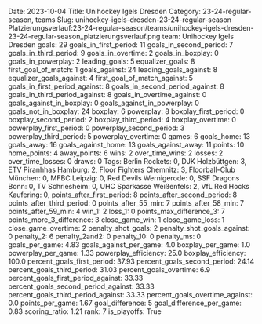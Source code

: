 Date: 2023-10-04
Title: Unihockey Igels Dresden
Category: 23-24-regular-season, teams
Slug: unihockey-igels-dresden-23-24-regular-season
Platzierungsverlauf:23-24-regular-season/teams/unihockey-igels-dresden-23-24-regular-season_platzierungsverlauf.png
team: Unihockey Igels Dresden
goals: 29
goals_in_first_period: 11
goals_in_second_period: 7
goals_in_third_period: 9
goals_in_overtime: 2
goals_in_boxplay: 0
goals_in_powerplay: 2
leading_goals: 5
equalizer_goals: 8
first_goal_of_match: 1
goals_against: 24
leading_goals_against: 8
equalizer_goals_against: 4
first_goal_of_match_against: 5
goals_in_first_period_against: 8
goals_in_second_period_against: 8
goals_in_third_period_against: 8
goals_in_overtime_against: 0
goals_against_in_boxplay: 0
goals_against_in_powerplay: 0
goals_not_in_boxplay: 24
boxplay: 6
powerplay: 8
boxplay_first_period: 0
boxplay_second_period: 2
boxplay_third_period: 4
boxplay_overtime: 0
powerplay_first_period: 0
powerplay_second_period: 3
powerplay_third_period: 5
powerplay_overtime: 0
games: 6
goals_home: 13
goals_away: 16
goals_against_home: 13
goals_against_away: 11
points: 10
home_points: 4
away_points: 6
wins: 2
over_time_wins: 2
losses: 2
over_time_losses: 0
draws: 0
Tags:  Berlin Rockets: 0,  DJK Holzbüttgen: 3,  ETV Piranhhas Hamburg: 2,  Floor Fighters Chemnitz: 3,  Floorball-Club München: 0,  MFBC Leipzig: 0,  Red Devils Wernigerode: 0,  SSF Dragons Bonn: 0,  TV Schriesheim: 0,  UHC Sparkasse Weißenfels: 2,  VfL Red Hocks Kaufering: 0,
points_after_first_period: 8
points_after_second_period: 8
points_after_third_period: 0
points_after_55_min: 7
points_after_58_min: 7
points_after_59_min: 4
win_1: 2
loss_1: 0
points_max_difference_3: 7
points_more_3_difference: 3
close_game_win: 1
close_game_loss: 1
close_game_overtime: 2
penalty_shot_goals: 2
penalty_shot_goals_against: 0
penalty_2: 6
penalty_2and2: 0
penalty_10: 0
penalty_ms: 0
goals_per_game: 4.83
goals_against_per_game: 4.0
boxplay_per_game: 1.0
powerplay_per_game: 1.33
powerplay_efficiency: 25.0
boxplay_efficiency: 100.0
percent_goals_first_period: 37.93
percent_goals_second_period: 24.14
percent_goals_third_period: 31.03
percent_goals_overtime: 6.9
percent_goals_first_period_against: 33.33
percent_goals_second_period_against: 33.33
percent_goals_third_period_against: 33.33
percent_goals_overtime_against: 0.0
points_per_game: 1.67
goal_difference: 5
goal_difference_per_game: 0.83
scoring_ratio: 1.21
rank: 7
is_playoffs: True
